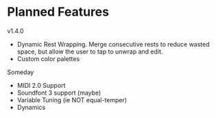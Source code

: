 # Planned Features

v1.4.0
- Dynamic Rest Wrapping. Merge consecutive rests to reduce wasted space, but allow the user to tap to unwrap and edit.
- Custom color palettes

Someday
- MIDI 2.0 Support
- Soundfont 3 support (maybe)
- Variable Tuning (ie NOT equal-temper)
- Dynamics

